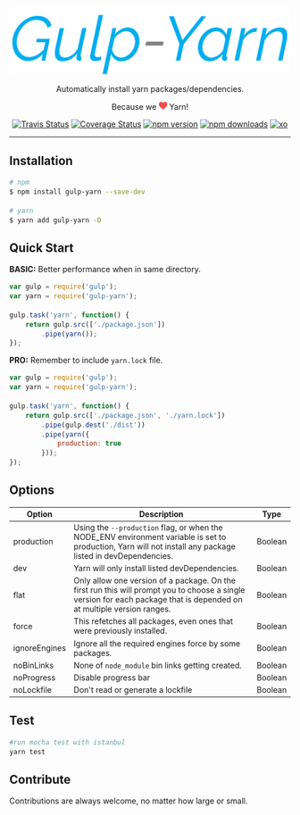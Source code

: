 <p align="center">
  <a href="https://github.com/warapitiya/gulp-yarn">
    <img alt="Gulp-Yarn" src="https://github.com/warapitiya/assets/blob/master/gulp-yarn.png?raw=true" width="546">
  </a>
</p>

<p align="center">
  Automatically install yarn packages/dependencies.
</p>
<p  align="center">
Because we <img alt="emoji=heart" src="https://github.com/warapitiya/assets/blob/master/heart-emoji.png?raw=true" width="15"> Yarn!</p>

<p align="center">
  <a href="https://travis-ci.org/warapitiya/gulp-yarn"><img alt="Travis Status" src="https://travis-ci.org/warapitiya/gulp-yarn.svg?branch=master"></a>
  <a href='https://coveralls.io/github/warapitiya/gulp-yarn?branch=master'><img src='https://coveralls.io/repos/github/warapitiya/gulp-yarn/badge.svg?branch=master' alt='Coverage Status' /></a>
  <a href="https://www.npmjs.com/package/gulp-yarn"><img src="https://img.shields.io/npm/v/gulp-yarn.svg" alt="npm version"></a>
  <a href="https://www.npmjs.com/package/gulp-yarn"><img src="https://img.shields.io/npm/dt/gulp-yarn.svg" alt="npm downloads"></a>
  <a href="https://github.com/sindresorhus/xo"><img src="https://img.shields.io/badge/code_style-XO-5ed9c7.svg" alt="xo"></a>
</p>

---

## Installation

```bash
# npm
$ npm install gulp-yarn --save-dev

# yarn
$ yarn add gulp-yarn -D
```

## Quick Start
**BASIC:** Better performance when in same directory.

```javascript
var gulp = require('gulp');
var yarn = require('gulp-yarn');

gulp.task('yarn', function() {
    return gulp.src(['./package.json'])
        .pipe(yarn());
});

```

**PRO:** Remember to include `yarn.lock` file.

```javascript
var gulp = require('gulp');
var yarn = require('gulp-yarn');

gulp.task('yarn', function() {
    return gulp.src(['./package.json', './yarn.lock'])
        .pipe(gulp.dest('./dist'))
        .pipe(yarn({
            production: true
        }));
});
```

## Options
| Option        | Description                                                                                                                                                            | Type    |
|---------------|------------------------------------------------------------------------------------------------------------------------------------------------------------------------|---------|
| production    | Using the `--production` flag, or when the NODE_ENV environment variable is set to production, Yarn will not install any package listed in devDependencies.            | Boolean |
| dev           | Yarn will only install listed devDependencies.                                                                                                                         | Boolean |
| flat          | Only allow one version of a package. On the first run this will prompt you to choose a single version for each package that is depended on at multiple version ranges. | Boolean |
| force         | This refetches all packages, even ones that were previously installed.                                                                                                 | Boolean |
| ignoreEngines | Ignore all the required engines force by some packages.                                                                                                                | Boolean |
| noBinLinks    | None of `node_module` bin links getting created.                                                                                                                       | Boolean |
| noProgress    | Disable progress bar                                                                                                                                                   | Boolean |
| noLockfile    | Don't read or generate a lockfile                                                                                                                                      | Boolean |

## Test
```sh
#run mocha test with istanbul
yarn test
```

## Contribute
Contributions are always welcome, no matter how large or small.